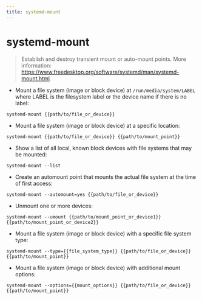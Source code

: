 ```yaml
---
title: systemd-mount
---
```

# systemd-mount

> Establish and destroy transient mount or auto-mount points.
> More information: <https://www.freedesktop.org/software/systemd/man/systemd-mount.html>.

- Mount a file system (image or block device) at `/run/media/system/LABEL` where LABEL is the filesystem label or the device name if there is no label:

`systemd-mount {{path/to/file_or_device}}`

- Mount a file system (image or block device) at a specific location:

`systemd-mount {{path/to/file_or_device}} {{path/to/mount_point}}`

- Show a list of all local, known block devices with file systems that may be mounted:

`systemd-mount --list`

- Create an automount point that mounts the actual file system at the time of first access:

`systemd-mount --automount=yes {{path/to/file_or_device}}`

- Unmount one or more devices:

`systemd-mount --umount {{path/to/mount_point_or_device1}} {{path/to/mount_point_or_device2}}`

- Mount a file system (image or block device) with a specific file system type:

`systemd-mount --type={{file_system_type}} {{path/to/file_or_device}} {{path/to/mount_point}}`

- Mount a file system (image or block device) with additional mount options:

`systemd-mount --options={{mount_options}} {{path/to/file_or_device}} {{path/to/mount_point}}`
